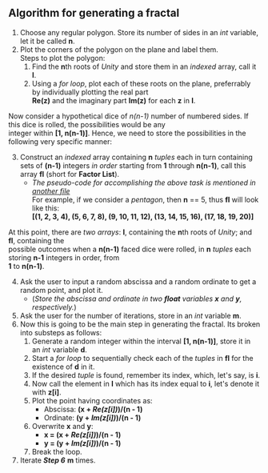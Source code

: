 ## Algorithm for generating a fractal

1. Choose any regular polygon. Store its number of sides in an _int_ variable, let it be called **n**.
2. Plot the corners of the polygon on the plane and label them.  
Steps to plot the polygon:  
   1. Find the **n**th roots of _Unity_ and store them in an _indexed_ array, call it **l**.
   2. Using a _for loop_, plot each of these roots on the plane, preferrably by individually plotting the real part  
      **Re(z)** and the imaginary part **Im(z)** for each **z** in **l**.
      
Now consider a hypothetical dice of _n(n-1)_ number of numbered sides. If this dice is rolled, the possibilities would be any  
integer within **[1, n(n-1)]**. Hence, we need to store the possibilities in the following very specific manner:

3. Construct an _indexed_ array containing **n** _tuples_ each in turn containing sets of **(n-1)** integers _in order_
   starting from **1** through **n(n-1)**, call this array **fl** (short for **Factor List**).
   * _The pseudo-code for accomplishing the above task is mentioned in [another file](https://github.com/DataGhost4B3/random-int-fractal/blob/main/pseudocode_fl.md)_  
   For example, if we consider a _pentagon_, then **n** == 5, thus **fl** will look like this:  
   **[(1, 2, 3, 4), (5, 6, 7, 8), (9, 10, 11, 12), (13, 14, 15, 16), (17, 18, 19, 20)]**
   
At this point, there are _two arrays_: **l**, containing the **n**th roots of _Unity_; and **fl**, containing the  
possible outcomes when a **n(n-1)** faced dice were rolled, in **n** _tuples_ each storing **n-1** integers in order, from  
**1** to **n(n-1)**.

4. Ask the user to input a random abscissa and a random ordinate to get a random point, and plot it.  
   * (_Store the abscissa and ordinate in two **float** variables **x** and **y**, respectively._)
5. Ask the user for the number of iterations, store in an _int_ variable **m**.
6. Now this is going to be the main step in generating the fractal. Its broken into substeps as follows:
   1. Generate a random integer within the interval **[1, n(n-1)]**, store it in an _int_ variable **d**.
   2. Start a _for loop_ to sequentially check each of the _tuples_ in **fl** for the existence of **d** in it.
   3. If the desired _tuple_ is found, remember its index, which, let's say, is **i**.
   4. Now call the element in **l** which has its index equal to **i**, let's denote it with **z[i]**.
   5. Plot the point having coordinates as:
      * Abscissa: **(x + _Re(z[i])_)/(n - 1)**
      * Ordinate: **(y + _Im(z[i])_)/(n - 1)**
   6. Overwrite **x** and **y**:
      * **x = (x + _Re(z[i])_)/(n - 1)**
      * **y = (y + _Im(z[i])_)/(n - 1)**
   7. Break the loop.
7. Iterate **_Step 6_** **m** times.
